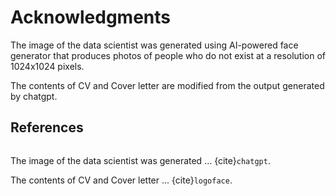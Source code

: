 # Acknowledgments

The image of the data scientist was generated using AI-powered face generator that produces photos of people who do not exist at a resolution of 1024x1024 pixels.

The contents of CV and Cover letter are modified from the output generated by  chatgpt.

## References

```{bibliography}
```

The image of the data scientist was generated ... {cite}`chatgpt`.

The contents of CV and Cover letter ... {cite}`logoface`.




